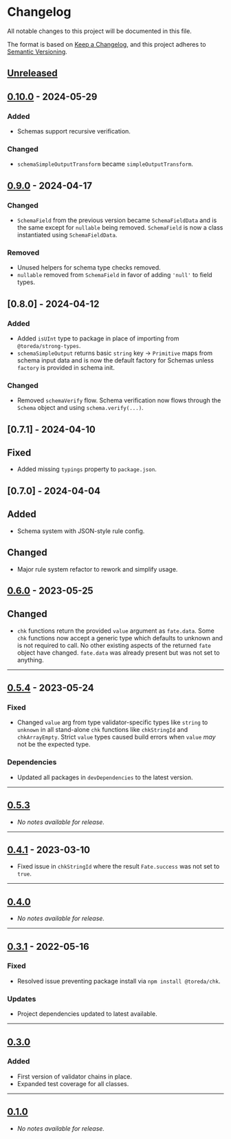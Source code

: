 # Changelog
All notable changes to this project will be documented in this file.

The format is based on [Keep a Changelog](https://keepachangelog.com/en/1.0.0/),
and this project adheres to [Semantic Versioning](https://semver.org/spec/v2.0.0.html).

## [Unreleased]

## [0.10.0] - 2024-05-29

### Added
* Schemas support recursive verification.

### Changed
* `schemaSimpleOutputTransform` became `simpleOutputTransform`.

## [0.9.0] - 2024-04-17

### Changed
* `SchemaField` from the previous version became `SchemaFieldData` and is the same except for `nullable` being removed. `SchemaField` is now a class instantiated using `SchemaFieldData`.

### Removed
* Unused helpers for schema type checks removed.
* `nullable` removed from `SchemaField` in favor of adding `'null'` to field types.

## [0.8.0] - 2024-04-12
### Added
* Added `isUInt` type to package in place of importing from `@toreda/strong-types`.
* `schemaSimpleOutput` returns basic `string` key -> `Primitive` maps from schema input data and is now the default factory for Schemas unless `factory` is provided in schema init.

### Changed
* Removed `schemaVerify` flow. Schema verification now flows through the `Schema` object and using `schema.verify(...)`.

## [0.7.1] - 2024-04-10
## Fixed
* Added missing `typings` property to `package.json`.

## [0.7.0] - 2024-04-04

## Added
* Schema system with JSON-style rule config.

## Changed
* Major rule system refactor to rework and simplify usage.

## [0.6.0] - 2023-05-25
## Changed
* `chk` functions return the provided `value` argument as `fate.data`. Some `chk` functions now accept a generic type which defaults to unknown and is not required to call. No other existing aspects of the returned `fate` object have changed. `fate.data` was already present but was not set to anything.

---

## [0.5.4] - 2023-05-24
### Fixed
* Changed `value` arg from type validator-specific types like `string` to `unknown` in all stand-alone `chk` functions like `chkStringId` and `chkArrayEmpty`. Strict `value` types caused build errors when `value` *may* not be the expected type.

### Dependencies
* Updated all packages in `devDependencies` to the latest version.

---
## [0.5.3]
* *No notes available for release.*

---
## [0.4.1] - 2023-03-10
* Fixed issue in `chkStringId` where the result `Fate.success` was not set to `true`.

---

## [0.4.0]
* *No notes available for release.*
---

## [0.3.1] - 2022-05-16
### Fixed
* Resolved issue preventing package install via `npm install @toreda/chk`.

### Updates
* Project dependencies updated to latest available.

---

## [0.3.0]

### Added
* First version of validator chains in place.
* Expanded test coverage for all classes.

---

## [0.1.0]
* *No notes available for release.*

[Unreleased]: https://github.com/toreda/chk/compare/v0.10.0...HEAD
[0.10.0]: https://github.com/toreda/chk/compare/v0.9.0...v0.10.0
[0.9.0]: https://github.com/toreda/chk/compare/v0.6.0...v0.9.0
[0.6.0]: https://github.com/toreda/chk/compare/v0.5.4...v0.6.0
[0.5.4]: https://github.com/toreda/chk/compare/v0.5.3...v0.5.4
[0.5.3]: https://github.com/toreda/chk/compare/v0.5.0...v0.5.3
[0.5.0]: https://github.com/toreda/chk/compare/v0.4.1...v0.5.0
[0.4.1]: https://github.com/toreda/chk/compare/v0.4.0...v0.4.1
[0.4.0]: https://github.com/toreda/chk/compare/v0.3.1...v0.4.0
[0.3.1]: https://github.com/toreda/chk/compare/v0.3.0...v0.3.1
[0.3.0]: https://github.com/toreda/chk/compare/v0.3.0...v0.3.1
[0.1.0]: https://github.com/toreda/chk/releases/tag/v0.1.0
